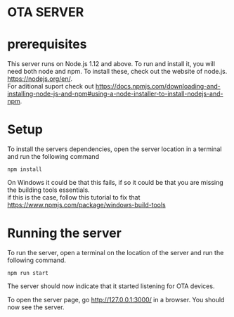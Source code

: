 # OTA SERVER

# prerequisites
This server runs on Node.js 1.12 and above. To run and install it, you will need both node and npm.
To install these, check out the website of node.js. https://nodejs.org/en/. \
For aditional suport check out https://docs.npmjs.com/downloading-and-installing-node-js-and-npm#using-a-node-installer-to-install-nodejs-and-npm.

# Setup
To install the servers dependencies, open the server location in a terminal and run the following command
```shell
npm install
```

On Windows it could be that this fails, if so it could be that you are missing the building tools essentials. \
if this is the case, follow this tutorial to fix that https://www.npmjs.com/package/windows-build-tools

# Running the server
To run the server, open a terminal on the location of the server and run the following command.
```shell
npm run start
```

The server should now indicate that it started listening for OTA devices.

To open the server page, go http://127.0.0.1:3000/ in a browser. You should now see the server.
